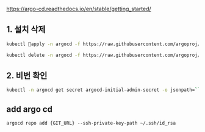 
https://argo-cd.readthedocs.io/en/stable/getting_started/

## 1. 설치 삭제
```sh
kubectl apply -n argocd -f https://raw.githubusercontent.com/argoproj/argo-cd/stable/manifests/install.yaml

kubectl delete -n argocd -f https://raw.githubusercontent.com/argoproj/argo-cd/stable/manifests/install.yaml
```

## 2. 비번 확인
```sh
kubectl -n argocd get secret argocd-initial-admin-secret -o jsonpath=``"{.data.password}" | base64 -d; echo
```


## add argo cd
```
argocd repo add {GIT_URL} --ssh-private-key-path ~/.ssh/id_rsa
```


